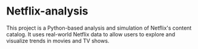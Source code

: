 # Netflix-analysis
This project is a Python-based analysis and simulation of Netflix's content catalog. It uses real-world Netflix data to allow users to explore and visualize trends in movies and TV shows.
